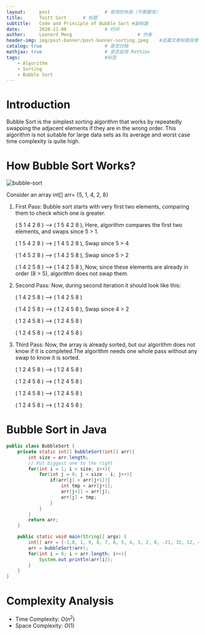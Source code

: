 ```yaml
---
layout:     post   				    # 使用的布局（不需要改）
title:      Testt Sort   	# 标题 
subtitle:   Code and Principle of Bubble Sort #副标题
date:       2020-11-08 				# 时间
author:     Leonard Meng						# 作者
header-img: img/post-banner/post-banner-sorting.jpeg 	#这篇文章标题背景图片
catalog: true 						# 是否归档
mathjax: true                       # 是否启用 MathJax
tags:								#标签
    - Algorithm
    - Sorting
    - Bubble Sort
---
```


# Introduction

Bubble Sort is the simplest sorting algorithm that works by repeatedly swapping the adjacent elements if they are in the wrong order. This algorithm is not suitable for large data sets as its average and worst case time complexity is quite high.

# How Bubble Sort Works?

![bubble-sort](https://www.menglingjun.com/img/in-post/bubble-sort-animation2.gif)

Consider an array int[] arr= {5, 1, 4, 2, 8}

1. First Pass: Bubble sort starts with very first two elements, comparing them to check which one is greater.

    ( 5 1 4 2 8 ) –> ( 1 5 4 2 8 ), Here, algorithm compares the first two elements, and swaps since 5 > 1.
    
    ( 1 5 4 2 8 ) –>  ( 1 4 5 2 8 ), Swap since 5 > 4
    
    ( 1 4 5 2 8 ) –>  ( 1 4 2 5 8 ), Swap since 5 > 2
    
    ( 1 4 2 5 8 ) –> ( 1 4 2 5 8 ), Now, since these elements are already in order (8 > 5), algorithm does not swap them.
2. Second Pass: Now, during second iteration it should look like this:

    ( 1 4 2 5 8 ) –> ( 1 4 2 5 8 ) 
    
    ( 1 4 2 5 8 ) –> ( 1 2 4 5 8 ), Swap since 4 > 2 
    
    ( 1 2 4 5 8 ) –> ( 1 2 4 5 8 )
    
    ( 1 2 4 5 8 ) –>  ( 1 2 4 5 8 ) 
3. Third Pass: Now, the array is already sorted, but our algorithm does not know if it is completed.The algorithm needs one whole pass without any swap to know it is sorted.

    ( 1 2 4 5 8 ) –> ( 1 2 4 5 8 )
    
    ( 1 2 4 5 8 ) –> ( 1 2 4 5 8 ) 
    
    ( 1 2 4 5 8 ) –> ( 1 2 4 5 8 )
    
    ( 1 2 4 5 8 ) –> ( 1 2 4 5 8 ) 

# Bubble Sort in Java

```java
public class BubbleSort {
    private static int[] bubbleSort(int[] arr){
        int size = arr.length;
        // Put biggest one to the right
        for(int i = 1; i < size; i++){
            for(int j = 0; j < size - i; j++){
                if(arr[j] > arr[j+1]){
                    int tmp = arr[j+1];
                    arr[j+1] = arr[j];
                    arr[j] = tmp;
                }
            }
        }
        return arr;
    }

    public static void main(String[] args) {
        int[] arr = {-1,0, 1, 9, 8, 7, 6, 5, 4, 3, 2, 0, -21, 32, 12, 4, 6, 8, 23,23};
        arr = bubbleSort(arr);
        for(int i = 0; i < arr.length; i++){
            System.out.println(arr[i]);
        }
    }
}

```

# Complexity Analysis
- Time Complexity: $O(n^2)$
- Space Complexity: $O(1)$
